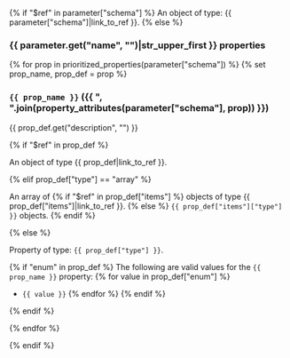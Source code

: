 {% if "$ref" in parameter["schema"] %}
An object of type: {{ parameter["schema"]|link_to_ref }}.
{% else %}
### {{ parameter.get("name", "")|str_upper_first }} properties ###

{% for prop in prioritized_properties(parameter["schema"]) %}
{% set prop_name, prop_def = prop %}
### `{{ prop_name }}` ({{ ", ".join(property_attributes(parameter["schema"], prop)) }}) ###

{{ prop_def.get("description", "") }}

{% if "$ref" in prop_def %}

An object of type {{ prop_def|link_to_ref }}.

{% elif prop_def["type"] == "array" %}

An array of 
{% if "$ref" in prop_def["items"] %}
objects of type {{ prop_def["items"]|link_to_ref }}.
{% else %}
`{{ prop_def["items"]["type"] }}` objects.
{% endif %}

{% else %}

Property of type: `{{ prop_def["type"] }}`.

{% if "enum" in prop_def %} 
The following are valid values for the `{{ prop_name }}` property:
{% for value in prop_def["enum"] %}
  + `{{ value }}`
{% endfor %}
{% endif %}

{% endif %}

{% endfor %}

{% endif %}
